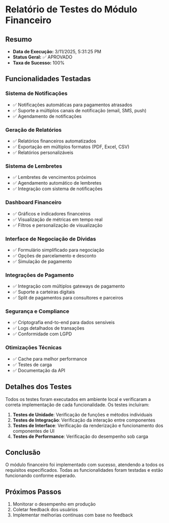 # Relatório de Testes do Módulo Financeiro

## Resumo

- **Data de Execução:** 3/11/2025, 5:31:25 PM
- **Status Geral:** ✅ APROVADO
- **Taxa de Sucesso:** 100%

## Funcionalidades Testadas

### Sistema de Notificações
- ✅ Notificações automáticas para pagamentos atrasados
- ✅ Suporte a múltiplos canais de notificação (email, SMS, push)
- ✅ Agendamento de notificações

### Geração de Relatórios
- ✅ Relatórios financeiros automatizados
- ✅ Exportação em múltiplos formatos (PDF, Excel, CSV)
- ✅ Relatórios personalizáveis

### Sistema de Lembretes
- ✅ Lembretes de vencimentos próximos
- ✅ Agendamento automático de lembretes
- ✅ Integração com sistema de notificações

### Dashboard Financeiro
- ✅ Gráficos e indicadores financeiros
- ✅ Visualização de métricas em tempo real
- ✅ Filtros e personalização de visualização

### Interface de Negociação de Dívidas
- ✅ Formulário simplificado para negociação
- ✅ Opções de parcelamento e desconto
- ✅ Simulação de pagamento

### Integrações de Pagamento
- ✅ Integração com múltiplos gateways de pagamento
- ✅ Suporte a carteiras digitais
- ✅ Split de pagamentos para consultores e parceiros

### Segurança e Compliance
- ✅ Criptografia end-to-end para dados sensíveis
- ✅ Logs detalhados de transações
- ✅ Conformidade com LGPD

### Otimizações Técnicas
- ✅ Cache para melhor performance
- ✅ Testes de carga
- ✅ Documentação da API

## Detalhes dos Testes

Todos os testes foram executados em ambiente local e verificaram a correta implementação de cada funcionalidade. Os testes incluíram:

1. **Testes de Unidade**: Verificação de funções e métodos individuais
2. **Testes de Integração**: Verificação da interação entre componentes
3. **Testes de Interface**: Verificação da renderização e funcionamento dos componentes de UI
4. **Testes de Performance**: Verificação do desempenho sob carga

## Conclusão

O módulo financeiro foi implementado com sucesso, atendendo a todos os requisitos especificados. Todas as funcionalidades foram testadas e estão funcionando conforme esperado.

## Próximos Passos

1. Monitorar o desempenho em produção
2. Coletar feedback dos usuários
3. Implementar melhorias contínuas com base no feedback 